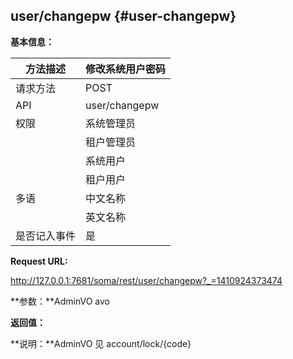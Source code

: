 ## user/changepw {#user-changepw}

**基本信息：**

| 方法描述 | 修改系统用户密码 |
| --- | --- |
| 请求方法 | POST |
| API | user/changepw |
| 权限 | 系统管理员 | 是 |
|  | 租户管理员 | 是 |
|  | 系统用户 | 是 |
|  | 租户用户 | 是 |
| 多语 | 中文名称 | 修改系统用户密码 |
|  | 英文名称 | **Change login password** |
| 是否记入事件 | 是 |

**Request URL:**

http://127.0.0.1:7681/soma/rest/user/changepw?_=1410924373474

**参数：**AdminVO avo

**返回值：**

**说明：**AdminVO 见 account/lock/{code}